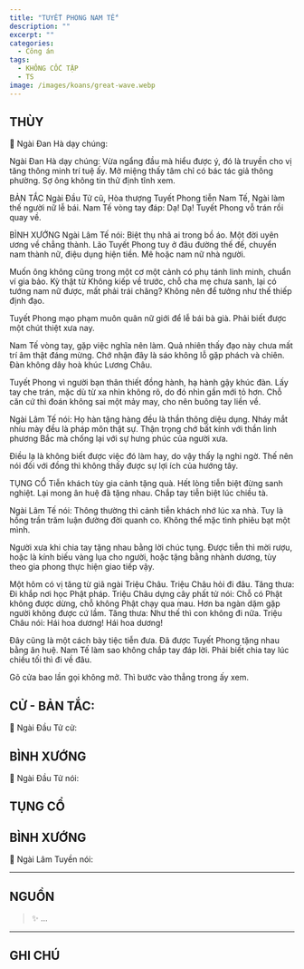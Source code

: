 ```yaml
---
title: "TUYẾT PHONG NAM TẾ"
description: ""
excerpt: ""
categories:
  - Công án
tags:
  - KHÔNG CỐC TẬP
  - TS 
image: /images/koans/great-wave.webp
---
```


## THÙY

📢 Ngài Đan Hà dạy chúng:




Ngài Đan Hà dạy chúng: Vừa ngẩng đầu mà hiểu được ý, đó là truyền cho vị tăng thông minh trí tuệ ấy. Mở miệng thấy tâm chỉ có bác tác giả thông phường. Sợ ông không tin thử định tĩnh xem.

BẢN TẮC
Ngài Đầu Tử cũ, Hòa thượng Tuyết Phong tiễn Nam Tế, Ngài làm thế người nữ lễ bái.
Nam Tế vòng tay đáp: Dạ! Dạ!
Tuyết Phong vỗ trán rồi quay về.

BÌNH XƯỚNG
Ngài Lâm Tế nói: Biệt thụ nhã ai trong bồ áo. Một đời uyên ương về chẳng thành. Lão Tuyết Phong tuy ở đâu đường thế đế, chuyển nam thành nữ, điệu dụng hiện tiền. Mê hoặc nam nữ nhà người.

Muốn ông không cũng trong một cơ một cảnh có phụ tánh linh minh, chuẩn ví gia bảo. Kỳ thật từ Không kiếp về trước, chỗ cha mẹ chưa sanh, lại có tướng nam nữ được, mất phải trái chăng? Không nên để tưởng như thế thiếp định đạo.

Tuyết Phong mạo phạm muôn quân nữ giới để lễ bái bà già. Phải biết được một chút thiệt xưa nay.

Nam Tế vòng tay, gặp việc nghĩa nên làm. Quả nhiên thấy đạo này chưa mất trí âm thật đáng mừng. Chớ nhận đây là sáo không lỗ gặp phách và chiên. Đàn không dây hoà khúc Lương Châu.

Tuyết Phong vì người bạn thân thiết đồng hành, hạ hành gậy khúc đàn. Lấy tay che trán, mặc dù từ xa nhìn không rõ, do đó nhìn gần mới tỏ hơn. Chỗ căn cứ thì đoán không sai một mảy may, cho nên buông tay liền về.

Ngài Lâm Tế nói: Họ hàn tặng hàng đều là thần thông diệu dụng. Nháy mắt nhíu mày đều là pháp môn thật sự. Thận trọng chớ bất kính với thần linh phương Bắc mà chống lại với sự hưng phúc của người xưa.

Điều lạ là không biết được việc đó làm hay, do vậy thấy lạ nghi ngờ. Thế nên nói đối với đồng thì không thấy được sự lợi ích của hướng tây.

TỤNG CỔ
Tiễn khách tùy gia cảnh tặng quà.
Hết lòng tiễn biệt đừng sanh nghiệt.
Lại mong ân huệ đã tặng nhau.
Chắp tay tiễn biệt lúc chiều tà.

Ngài Lâm Tế nói: Thông thường thì cảnh tiễn khách nhớ lúc xa nhà. Tuy là hồng trần trăm luận đường đời quanh co. Không thể mặc tình phiêu bạt một mình.

Người xưa khi chia tay tặng nhau bằng lời chúc tụng. Được tiễn thì mời rượu, hoặc là kính biếu vàng lụa cho người, hoặc tặng bằng nhành dương, tùy theo gia phong thực hiện giao tiếp vậy.

Một hôm có vị tăng từ giã ngài Triệu Châu. Triệu Châu hỏi đi đâu.
Tăng thưa: Đi khắp nơi học Phật pháp.
Triệu Châu dựng cây phất tử nói: Chỗ có Phật không được dừng, chỗ không Phật chạy qua mau. Hơn ba ngàn dặm gặp người không được cứ lầm.
Tăng thưa: Như thế thì con không đi nữa.
Triệu Châu nói: Hái hoa dương! Hái hoa dương!

Đây cũng là một cách bày tiệc tiễn đưa. Đã được Tuyết Phong tặng nhau bằng ân huệ. Nam Tế làm sao không chắp tay đáp lời. Phải biết chia tay lúc chiều tối thì đi về đâu.

Gõ cửa bao lần gọi không mở.
Thì bước vào thẳng trong ấy xem.

## CỬ - BẢN TẮC:

📢 Ngài Đầu Tử cử:

> 

## BÌNH XƯỚNG

📢 Ngài Đầu Tử nói:



## TỤNG CỔ

> 

## BÌNH XƯỚNG

📢 Ngài Lâm Tuyền nói:



<hr class="blog-rule" />

## NGUỒN

> ✨ ...

<hr class="blog-rule" />

## GHI CHÚ

[^1]: ⭐️ <a href="/masters/Shaoshan-Huanpu" target="_blank">🔗 TS </a>

